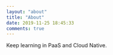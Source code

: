```yaml
---
layout: "about"
title: "About"
date: 2019-11-25 18:45:33
comments: true
---
```


Keep learning in PaaS and Cloud Native. 